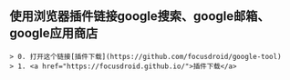 ## 使用浏览器插件链接google搜索、google邮箱、google应用商店
    > 0. 打开这个链接[插件下载](https://github.com/focusdroid/google-tool)
    > 1. <a href="https://focusdroid.github.io/">插件下载</a>

